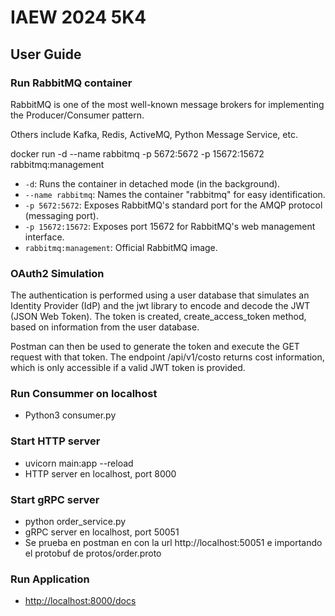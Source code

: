 # IAEW 2024 5K4

## User Guide

### Run RabbitMQ container  

RabbitMQ is one of the most well-known message brokers for implementing the Producer/Consumer pattern.

Others include Kafka, Redis, ActiveMQ, Python Message Service, etc.

docker run -d --name rabbitmq -p 5672:5672 -p 15672:15672 rabbitmq:management

- `-d`: Runs the container in detached mode (in the background).
- `--name rabbitmq`: Names the container "rabbitmq" for easy identification.
- `-p 5672:5672`: Exposes RabbitMQ's standard port for the AMQP protocol (messaging port).
- `-p 15672:15672`: Exposes port 15672 for RabbitMQ's web management interface.
- `rabbitmq:management`: Official RabbitMQ image.

### OAuth2 Simulation

The authentication is performed using a user database that simulates an Identity Provider (IdP) and the jwt library to encode and decode the JWT (JSON Web Token). The token is created, create_access_token method, based on information from the user database.

Postman can then be used to generate the token and execute the GET request with that token. The endpoint /api/v1/costo returns cost information, which is only accessible if a valid JWT token is provided.

### Run Consummer on localhost

- Python3 consumer.py

### Start HTTP server

- uvicorn main:app --reload
- HTTP server en localhost, port 8000

### Start gRPC server

- python order_service.py
- gRPC server en localhost, port 50051
- Se prueba en postman en con la url http://localhost:50051 e importando el protobuf de protos/order.proto

### Run Application

- <http://localhost:8000/docs>
